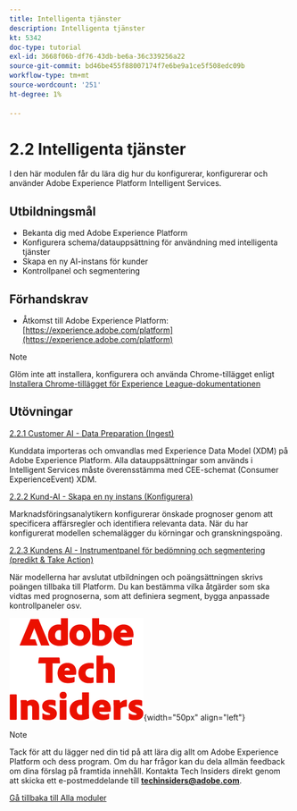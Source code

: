 ```yaml
---
title: Intelligenta tjänster
description: Intelligenta tjänster
kt: 5342
doc-type: tutorial
exl-id: 3668f06b-df76-43db-be6a-36c339256a22
source-git-commit: bd46be455f88007174f7e6be9a1ce5f508edc09b
workflow-type: tm+mt
source-wordcount: '251'
ht-degree: 1%

---
```


# 2.2 Intelligenta tjänster

I den här modulen får du lära dig hur du konfigurerar, konfigurerar och använder Adobe Experience Platform Intelligent Services.

## Utbildningsmål

- Bekanta dig med Adobe Experience Platform
- Konfigurera schema/datauppsättning för användning med intelligenta tjänster
- Skapa en ny AI-instans för kunder
- Kontrollpanel och segmentering

## Förhandskrav

- Åtkomst till Adobe Experience Platform: [https://experience.adobe.com/platform](https://experience.adobe.com/platform)

>[!NOTE]
>
>Glöm inte att installera, konfigurera och använda Chrome-tillägget enligt [Installera Chrome-tillägget för Experience League-dokumentationen](../../gettingstarted/gettingstarted/ex1.md)

## Utövningar

[2.2.1 Customer AI - Data Preparation (Ingest)](./ex1.md)

Kunddata importeras och omvandlas med Experience Data Model (XDM) på Adobe Experience Platform. Alla datauppsättningar som används i Intelligent Services måste överensstämma med CEE-schemat (Consumer ExperienceEvent) XDM.

[2.2.2 Kund-AI - Skapa en ny instans (Konfigurera)](./ex2.md)

Marknadsföringsanalytikern konfigurerar önskade prognoser genom att specificera affärsregler och identifiera relevanta data. När du har konfigurerat modellen schemalägger du körningar och granskningspoäng.

[2.2.3 Kundens AI - Instrumentpanel för bedömning och segmentering (predikt &amp; Take Action)](./ex3.md)

När modellerna har avslutat utbildningen och poängsättningen skrivs poängen tillbaka till Platform. Du kan bestämma vilka åtgärder som ska vidtas med prognoserna, som att definiera segment, bygga anpassade kontrollpaneler osv.

![Tech Insiders](./../../../assets/images/techinsiders.png){width="50px" align="left"}

>[!NOTE]
>
>Tack för att du lägger ned din tid på att lära dig allt om Adobe Experience Platform och dess program. Om du har frågor kan du dela allmän feedback om dina förslag på framtida innehåll. Kontakta Tech Insiders direkt genom att skicka ett e-postmeddelande till **techinsiders@adobe.com**.

[Gå tillbaka till Alla moduler](../../../overview.md)
